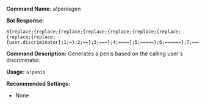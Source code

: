 **Command Name:** a!penisgen

**Bot Response:**
```{user.mention}'s penis size is **{math;{length;{replace;{replace;{replace;{replace;{replace;{replace;{replace;{replace;{replace;{user.discriminator};1;=};2;==};3;===};4;====};5;=====};6;======};7;=======};8;========};9;=========}}/2} inches** long.
8{replace;{replace;{replace;{replace;{replace;{replace;{replace;{replace;{replace;{user.discriminator};1;=};2;==};3;===};4;====};5;=====};6;======};7;=======};8;========};9;=========}D
```

**Command Description:** Generates a penis based on the calling user's discriminator.

**Usage:** `a!penis`

**Recommended Settings:**
* None
